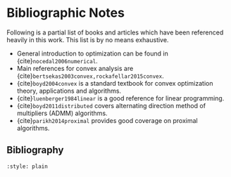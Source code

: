 # Bibliographic Notes


Following is a partial list of books and articles which have
been referenced heavily in this work.
This list is by no means exhaustive. 


* General introduction to optimization can be found in
  {cite}`nocedal2006numerical`.
* Main references for convex analysis are 
  {cite}`bertsekas2003convex,rockafellar2015convex`.
* {cite}`boyd2004convex` is a standard textbook for 
  convex optimization theory, applications and algorithms.
* {cite}`luenberger1984linear` is a good reference for linear
  programming.
* {cite}`boyd2011distributed` covers alternating direction 
  method of multipliers (ADMM) algorithms.
* {cite}`parikh2014proximal` provides good coverage on 
  proximal algorithms.



## Bibliography

```{bibliography}
:style: plain
```
